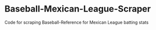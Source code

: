 # Baseball-Mexican-League-Scraper
Code for scraping Baseball-Reference for Mexican League batting stats
